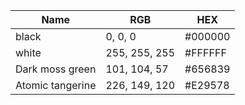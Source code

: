 | Name             | RGB           | HEX     |
|------------------|---------------|---------|
| black            | 0, 0, 0       | #000000 |
| white            | 255, 255, 255 | #FFFFFF |
| Dark moss green  | 101, 104, 57  | #656839 |
| Atomic tangerine | 226, 149, 120 | #E29578 |
